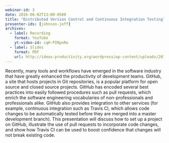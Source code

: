```yaml
---
webinar-id: 3
date: 2016-06-02T13:00-0500
title: "Distributed Version Control and Continuous Integration Testing"
presenter-ids: [johnson-jeff]
archives:
  - label: Recording
    format: YouTube
    yt-video-id: cqH-PIRpnRo
  - label: Slides
    format: PDF
    url: http://ideas-productivity.org/wordpress/wp-content/uploads/2018/03/webinar003-HPC-Session3.pdf
---
```

Recently, many tools and workflows have emerged in the software
industry that have greatly enhanced the productivity of development
teams. GitHub, a site that hosts projects in Git repositories, is a
popular platform for open source and closed source projects.  GitHub
has encoded several best practices into easily followed procedures
such as pull requests, which enrich the software engineering
vocabularies of non-professionals and professionals alike.  GitHub
also provides integration to other services (for example, continuous
integration such as Travis CI, which allows code changes to be
automatically tested before they are merged into a master development
branch).  This presentation will discuss how to set up a project on
GitHub, illustrate the use of pull requests to incorporate code
changes, and show how Travis CI can be used to boost confidence that
changes will not break existing code.
